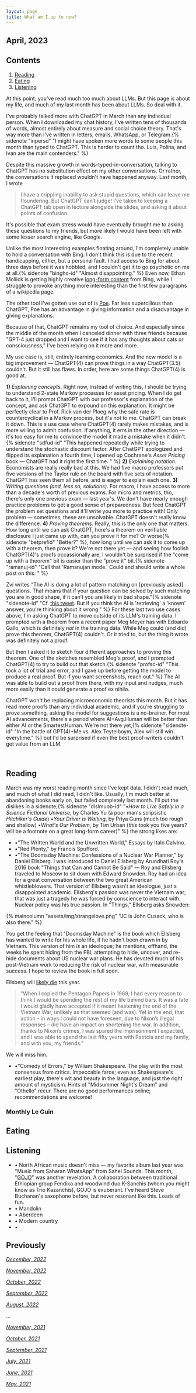```yaml
---
layout: page
title: What am I up to now?
---
```


## April, 2023




## Contents
1. [Reading](#books)
2. [Eating](#Eating)
3. [Listening](#music)

At this point, you've read much too much about LLMs. But this page is about my life, and much of my last month has been about LLMs. So deal with it.

I've probably talked more with ChatGPT in March than any individual person. When I downloaded my chat history, I've written tens of thousands of words, almost entirely about measure and social choice theory. That's way more than I've written in letters, emails, WhatsApp, or Telegram.{% sidenote "inpersd" "I might have spoken more words to some people this month than typed to ChatGPT. This is harder to count tho. Luis, Polina, and Ivan are the main contenders." %}

Despite this massive growth in words-typed-in-conversation, talking to ChatGPT has no substitution effect on my other conversations. Or rather, the conversations it replaced wouldn't have happened anyway. Last month, I wrote

> I have a crippling inability to ask stupid questions, which can leave me floundering. But ChatGPT can’t judge! I’ve taken to keeping a ChatGPT tab open in lecture alongside the slides, and asking it about points of confusion.

It's possible that exam stress would have eventually brought me to asking these questions to my friends, but more likely I would have been left with some lesser search engine, like Google. 

Unlike the most interesting examples floating around, I'm completely unable to hold a conversation with Bing. I don't think this is due to the recent handicapping, either, but a personal fault. I had access to Bing for about three days before it was hobbled, and I couldn't get it to go psychotic on me at all.{% sidenote "bingho-id" "Almost disappointing." %} Even now, Ethan Mollick is getting highly creative [long-form content](https://twitter.com/emollick/status/1640544340882644992/photo/1) from Bing,  while I struggle to provoke anything more interesting than the first few paragraphs of a wikipedia page. 

The other tool I've gotten use out of is [Poe](https://poe.com/login?redirect_url=%2F). Far less supercilious than ChatGPT, Poe has an advantage in giving information and a disadvantage in giving explanations. 

Because of that, ChatGPT remains my tool of choice. And especially since the middle of the month when I canceled dinner with three friends because "GPT-4 just dropped and I want to see if it has any thoughts about cats or consciousness," I've been relying on it more and more. 

My use case is, still, entirely learning economics. And the new model is a big improvement — ChatGPT(4) can prove things in a way ChatGPT(3.5) couldn't. But it still has flaws. In order, here are some things ChatGPT(4) is good at. 
 
**1)** *Explaining concepts*. Right now, instead of writing this, I should be trying to understand 2-state Markov processes for asset pricing. When I do get back to it, I'll prompt ChatGPT with our professor's explanation of the concept, and ask ChatGPT to expound on this explanation. It might be perfectly clear to Prof. Rick van der Ploeg why the safe rate is countercyclical in a Markov process, but it's not to me. ChatGPT can break it down. This is a use case where ChatGPT(4) rarely makes mistakes, and is more willing to admit confusion. If anything, it errs in the other direction — it's too easy for me to convince the model it made a mistake when it didn't.{% sidenote "sdfud-id" "This happened repeatedly while trying to understand the stochastic discount factor. After ChatGPT apologized and flipped its explanation a fourth time, I opened up Cochrane's *Asset Pricing* book — ChatGPT had it right the first time. " %}
**2)** *Explaining notation*. Economists are really really bad at this. We had five macro professors put five versions of the Taylor rule on the board with five sets of notation. ChatGPT has seen them all before, and is eager to explain each one. 
**3)** *Writing questions (and, less so, solutions)*. For macro, I have access to more than a decade's worth of previous exams. For micro and metrics, tho, there's only one previous exam — last year's. We don't have nearly enough practice problems to get a good sense of preparedness. But feed ChatGPT the problem set questions and it'll write you more to practice with! Only problem — sometimes, these are unsolvable. ChatGPT doesn't really know the difference. 
**4)** *Proving theorems*. Really, this is the only one that matters. How long until we can ask ChatGPT, here's a theorem on verifiable disclosure I just came up with, can you prove it for me? Or worse{% sidenote "betprefid" "Better?" %}, how long until we can ask it to come up with a theorem, then prove it? We're not there yet — and seeing how foolish ChatGPT(4)'s proofs occassionally are, I wouldn't be surprised if the "come up with a theorem" bit is easier than the "prove it" bit.{% sidenote "ramanuj-id" "Call that 'Ramanujan mode.' Could and should write a whole post on this. " %}

Zvi writes "The AI is doing a lot of pattern matching on [previously asked] questions. That means that if your question can be solved by such matching you are in good shape, if it can’t you are likely in bad shape."{% sidenote "sidenote-id" "Cf. [this tweet](https://twitter.com/cHHillee/status/1635790330854526981). But if you think the AI is 'retrieving' a 'known' answer, you're thinking about it wrong." %} For these last two use cases above, I'm asking ChatGPT to move outside of its LLM's training data. I prompted with a theorem from a recent paper Meg Meyer has with Edoardo Gallo, which is definitely *not* in the  training data. While Meg could (and did) prove this theorem, ChatGPT(4) couldn't. Or it tried to, but the thing it wrote was definitely not a proof. 

But then I asked it to sketch four different approaches to proving this theorem. One of the sketches resembled Meg's proof, and I prompted ChatGPT(4) to try to build out that sketch.{% sidenote "profsc-id" "This took a lot of trial and error, and I gave up before getting the model to produce a real proof. But if you want screenshots, reach out." %} The AI was able to build out a proof from there, with my input and nudges, much more easily than it could generate a proof ex nihilo. 

ChatGPT won't be replacing microeconomic theorists this month. But it has read more proofs than any individual academic, and if you're struggling to prove something, asking the model for suggestions is a no-brainer. For most AI advancements, there's a period where AI+Avg.Human will be better than either AI or the SmartestHuman. We're not there yet,{% sidenote "sidenote-id" "In the battle of GPT(4)+Me vs. Alex Teytelboym, Alex will still win everytime." %} but I'd be surprised if even the best proof-writers couldn't get value from an LLM.

  <br>

## Reading 

March was my worst reading month since I've kept data. I didn't read much, and much of what I did read, I didn't like. Usually, I'm much better at abandoning books early on, but failed completely last month. I'll put the dislikes in a sidenote;{% sidenote "dislmuob-id" "•*How to Live Safely in a Science Fictional Universe*, by Charles Yu (a poor man's solipsistic *Hitchiker's Guide*) •*Your Driver is Waiting*, by Priya Guns (much too rough and shallow) •*What's Our Problem*, by Tim Urban (*this* took you five years? will be a footnote on a great long-form career)" %} the strong likes are:

- •"The Written World and the Unwritten World," Essays by Italo Calvino. 
- •"Red Plenty," by Francis Spufford.
- •"The Doomsday Machine: Confessions of a Nuclear War Planner," by Daniel Ellsberg. I was introduced to Daniel Ellsberg by Arundhati Roy's 2016 book "Things that Can and Cannot Be Said" — Roy and Ellsberg traveled to Moscow to sit down with Edward Snowden. Roy had an idea for a great conversation between the two great American whistleblowers. That version of Ellsberg wasn't an ideologue, just a disappointed academic. Ellsberg's passion was never the Vietnam war; that was just a tragedy he was forced by conscience to interact with. Nuclear policy was his true passion. In "Things," Ellsberg asks Snowden:

{% maincolumn "assets/img/strangelove.png" "JC is John Cusack, who is also there." %}

   You get the feeling that "Doomsday Machine" is the book which Ellsberg has wanted to write for his whole life, if he hadn't been drawn in by Vietnam. This version of him *is* an ideologue; he mentions, offhand, the weeks he spent hiding from the FBI, attempting to hide, uncover, and re-hide documents about US nuclear war plans. He has devoted much of his post-Vietnam work to reducing the risk of nuclear war, with measurable success. I hope to review the book in full soon.
  
   Ellsberg will [likely die](https://original.antiwar.com/daniel-ellsberg/2023/03/02/living-on-a-deadline-in-the-nuclear-age-some-personal-news-from-daniel-ellsberg/) this year. 
  
> "When I copied the Pentagon Papers in 1969, I had every reason to think I would be spending the rest of my life behind bars. It was a fate I would gladly have accepted if it meant hastening the end of the Vietnam War, unlikely as that seemed (and was). Yet in the end, that action – in ways I could not have foreseen, due to Nixon’s illegal responses – did have an impact on shortening the war. In addition, thanks to Nixon’s crimes, I was spared the imprisonment I expected, and I was able to spend the last fifty years with Patricia and my family, and with you, my friends."
  
   We will miss him. 

- •"Comedy of Errors," by William Shakespeare. The play with the most consensus from critics. Impeccable farce; even as Shakespeare's earliest play, there's wit and beauty in the language, and just the right amount of mysticism. Hints of "Midsummer Night's Dream" and "Othello" recur. There are no good performances online; recommendations are welcome!



### Monthly Le Guin








## Eating





## Listening

- • North African music doesn't miss — my favorite album last year was "Music from Saharan WhatsApp" from Sahel Sounds. This month, "[GOJO](https://fendika-and-k-sanchis.bandcamp.com/album/gojo-2)" was another revelation. A collaboration between traditional Ethiopian group Fendika and woodwind duo K-Sanchis (whom you might know as Trio Kazanchis), GOJO is exuberant. I've heard Steve Buchanan's saxophone before, but never resonant like this. Loads of fun. 
- • Mandolin
- • Aberdeen
- • Modern country
- •

## Previously

*[December, 2022](https://jablevine.com/older/december_2022)*

*[November, 2022](https://jablevine.com/older/november_2022)*

*[October, 2022](https://jablevine.com/older/october_2022)*

*[September, 2022](https://jablevine.com/older/september_2022)*

*[August, 2022](https://jablevine.com/older/august_2022)*

...

*[November, 2021](https://jablevine.com/older/november_2021)*

*[October, 2021](https://jablevine.com/older/october_2021)*

*[September, 2021](https://jablevine.com/older/september_2021)*

*[July, 2021](https://jablevine.com/older/july_2021)*

*[June, 2021](https://jablevine.com/older/june_2021)*

*[May, 2021](https://jablevine.com/older/may_2021)*




